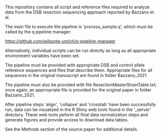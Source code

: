 
This repository contains all script and reference files
required to analyze data from the DSB resection sequencing
approach reported by Bazzano et al.

<link pending>

The main file to execute the pipeline is 'process_sample.q',
which must be called by the q pipeline manager:

https://github.com/wilsonte-umich/q-pipeline-manager

Alternatively, individual scripts can be run directly
as long as all appropriate environment variables have been set.

The pipeline must be provided with appropriate DSB and control
allele reference sequences and files that describe them.
Appropriate files for all sequences in the original manuscript
are found in folder Bazzano_2021.

The pipeline must also be provided with file
ResectionMasterStrainTable.txt; once again, an apprropriate file
is provided for the original paper in folder Bazzano_2021.

After pipeline steps 'align', 'collapse' and 'crosstab' have
been successfully run, data can be visualized in the R Shiny web tools
found in the '_server' directory. These web tools peform all
final data normalization steps and generate figures and
provide access to download data tables.

See the Methods section of the source paper for additional details. 

